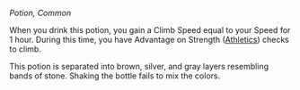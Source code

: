 _Potion, Common_

When you drink this potion, you gain a Climb Speed equal to your Speed for 1 hour. During this time, you have Advantage on Strength ([Athletics](https://www.dndbeyond.com/sources/dnd/free-rules/playing-the-game#Skills)) checks to climb.

This potion is separated into brown, silver, and gray layers resembling bands of stone. Shaking the bottle fails to mix the colors.